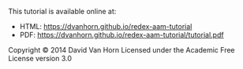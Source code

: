 This tutorial is available online at:

  * HTML: https://dvanhorn.github.io/redex-aam-tutorial
  * PDF:  https://dvanhorn.github.io/redex-aam-tutorial/tutorial.pdf

Copyright © 2014 David Van Horn
Licensed under the Academic Free License version 3.0
